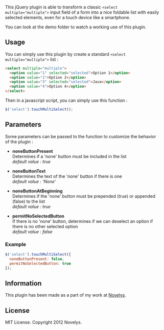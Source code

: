 This jQuery plugin is able to transform a classic ```<select multiple="multiple">``` input field of a form into a nice foldable list with easily selected elements, even for a touch device like a smartphone.

You can look at the demo folder to watch a working use of this plugin.


Usage
-----

You can simply use this plugin by create a standard ```<select multiple="multiple">``` list :

```html
<select multiple="multiple">
  <option value="1" selected="selected">Option 1</option>
  <option value="2">Option 2</option>
  <option value="3" selected="selected">Java</option>
  <option value="4">Option 4</option>
</select>
```

Then in a javascript script, you can simply use this function :

```javascript
$('select').touchMultiSelect();
```


Parameters
----------

Some parameters can be passed to the function to customize the behavior of the plugin :

- __noneButtonPresent__  
Determines if a 'none' button must be included in the list  
_default value : true_

- __noneButtonText__  
Determines the text of the 'none' button if there is one  
_default value : 'None'_

- __noneButtonAtBeginning__  
Determines if the 'none' button must be prepended (true) or appended (false) to the list  
_default value : true_

- __permitNoSelectedButton__  
If there is no 'none' button, determines if we can deselect an option if there is no other selected option  
_default value : false_


### Example

```javascript
$('select').touchMultiSelect({
  noneButtonPresent: false,
  permitNoSelectedButton: true
});
```


Information
-----------

This plugin has been made as a part of my work at [Novelys](https://github.com/novelys).


License
-------

MIT License. Copyright 2012 Novelys.
